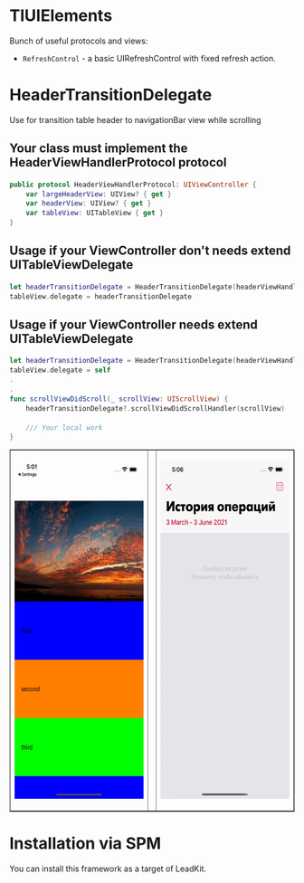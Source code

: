 # TIUIElements

Bunch of useful protocols and views:

- `RefreshControl` - a basic UIRefreshControl with fixed refresh action.

# HeaderTransitionDelegate
Use for transition table header to navigationBar view while scrolling

## Your class must implement the HeaderViewHandlerProtocol protocol
```swift 
public protocol HeaderViewHandlerProtocol: UIViewController {
    var largeHeaderView: UIView? { get }
    var headerView: UIView? { get }
    var tableView: UITableView { get }
}
```

## Usage if your ViewController don't needs extend UITableViewDelegate
```swift 
let headerTransitionDelegate = HeaderTransitionDelegate(headerViewHandler: self)
tableView.delegate = headerTransitionDelegate
```

## Usage if your ViewController needs extend UITableViewDelegate
```swift 
let headerTransitionDelegate = HeaderTransitionDelegate(headerViewHandler: self)
tableView.delegate = self
.
.
func scrollViewDidScroll(_ scrollView: UIScrollView) {
    headerTransitionDelegate?.scrollViewDidScrollHandler(scrollView)
    
    /// Your local work
}
```

<table border="1" cellspacing="0" cellpadding="0">
    <tbody>
        <tr>
            <td>
                <p align="center" class="bold">
                   <img src="Assets/first_header_transition_exemple.gif" width=300 height=600>  
                </p>
            </td>
             <td>
            </td>
            <td>
                <p align="center" class="bold">
                   <img src="Assets/licard_header_transition_exemple.gif" width=300 height=600>  
                </p>
            </td>
        </tr>
     </tbody>
</table>


# Installation via SPM

You can install this framework as a target of LeadKit.